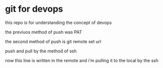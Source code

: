 # git for devops

this repo is for understanding the concept of devops

the previuos method of push was PAT

the second method of push is git remote set url

push and pull by the method of ssh 

now this line is written in the remote and i'm pulling it to the local by the ssh
